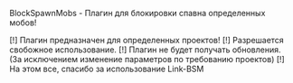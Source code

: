 BlockSpawnMobs - Плагин для блокировки спавна определенных мобов!


[!] Плагин предназначен для определенных проектов!
[!] Разрешается свобожное использование.
[!] Плагин не будет получать обновления. (За исключением изменение параметров по требованию проектов)
[!] На этом все, спасибо за использование Link-BSM

